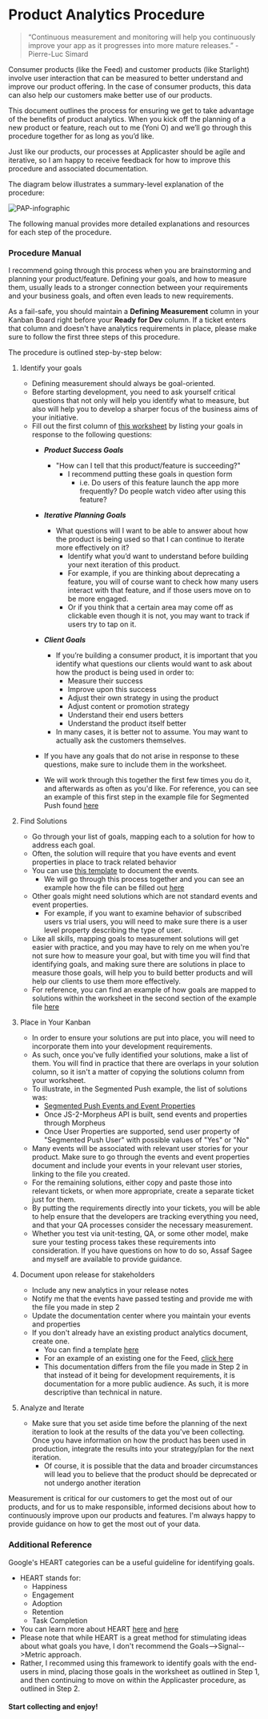 # Product Analytics Procedure

> “Continuous measurement and monitoring will help you continuously improve your app as it progresses into more mature releases.” - Pierre-Luc Simard

Consumer products (like the Feed) and customer products (like Starlight) involve user interaction that can be measured to better understand and improve our product offering. In the case of consumer products, this data can also help our customers make better use of our products.

This document outlines the process for ensuring we get to take advantage of the benefits of product analytics. When you kick off the planning of a new product or feature, reach out to me (Yoni O) and we’ll go through this procedure together for as long as you’d like.

Just like our products, our processes at Applicaster should be agile and iterative, so I am happy to receive feedback for how to improve this procedure and associated documentation. 

The diagram below illustrates a summary-level explanation of the procedure:

![PAP-infographic](./PAP-infographic.png)

The following manual provides more detailed explanations and resources for each step of the procedure.

### Procedure Manual

I recommend going through this process when you are brainstorming and planning your product/feature. Defining your goals, and how to measure them, usually leads to a stronger connection between your requirements and your business goals, and often even leads to new requirements. 

As a fail-safe, you should maintain a **Defining Measurement** column in your Kanban Board right before your **Ready for Dev** column. If a ticket enters that column and doesn't have analytics requirements in place, please make sure to follow the first three steps of this procedure. 

The procedure is outlined step-by-step below:

1. Identify your goals
    * Defining measurement should always be goal-oriented.
    * Before starting development, you need to ask yourself critical questions that not only will help you identify what to measure, but also will help you to develop a sharper focus of the business aims of your initiative.
    * Fill out the first column of [this worksheet](https://docs.google.com/a/applicaster.com/spreadsheets/d/117p3q_W3yzZrTfeHViEYGhx_FUkeidoHUNJRN5MILpM/edit?usp=sharing) by listing your goals in response to the following questions:
        * ***Product Success Goals***
            * "How can I tell that this product/feature is succeeding?"
                *   I recommend putting these goals in question form 
                    *   i.e. Do users of this feature launch the app more frequently? Do people watch video after using this feature? 
            
        * ***Iterative Planning Goals***
            * What questions will I want to be able to answer about how the product is being used so that I can continue to iterate more effectively on it?
                * Identify what you’d want to understand before building your next iteration of this product.
                * For example, if you are thinking about deprecating a feature, you will of course want to check how many users interact with that feature, and if those users move on to be more engaged. 
                * Or if you think that a certain area may come off as clickable even though it is not, you may want to track if users try to tap on it.
        * ***Client Goals***
            * If you’re building a consumer product, it is important that you identify what questions our clients would want to ask about how the product is being used in order to:
                * Measure their success
                * Improve upon this success
                * Adjust their own strategy in using the product
                * Adjust content or promotion strategy
                * Understand their end users betters
                * Understand the product itself better
            * In many cases, it is better not to assume. You may want to actually ask the customers themselves.
        * If you have any goals that do not arise in response to these questions, make sure to include them in the worksheet.
        * We will work through this together the first few times you do it, and afterwards as often as you'd like. For reference, you can see an example of this first step in the example file for Segmented Push found [here](https://docs.google.com/a/applicaster.com/spreadsheets/d/1uco0_oEBIU2SklnjtibaD--yTt2fjF10XpYbzM9hXI8/edit?usp=sharing)

2. Find Solutions
    * Go through your list of goals, mapping each to a solution for how to address each goal. 
    * Often, the solution will require that you have events and event properties in place to track related behavior
    * You can use [this template](https://docs.google.com/a/applicaster.com/spreadsheets/d/1lFJC3-LLSrdQTW1rv0uN6C0KzdiAMy5mOr2jirNQPQg/edit?usp=sharing) to document the events.
        *  We will go through this process together and you can see an example how the file can be filled out [here](https://docs.google.com/a/applicaster.com/spreadsheets/d/18spieHHZYJDEN9LCxXlBiHCmd4SzpqhQ3ZIJNvwzJAA/edit?usp=sharing)
    *  Other goals might need solutions which are not standard events and event properties. 
        *  For example, if you want to examine behavior of subscribed users vs trial users, you will need to make sure there is a user level property describing the type of user.
    *  Like all skills, mapping goals to measurement solutions will get easier with practice, and you may have to rely on me when you're not sure how to measure your goal, but with time you will find that identifying goals, and making sure there are solutions in place to measure those goals, will help you to build better products and will help our clients to use them more effectively. 
    *  For reference, you can find an example of how goals are mapped to solutions within the worksheet in the second section of the example file [here](https://docs.google.com/a/applicaster.com/spreadsheets/d/1btYTCuFJz-X9uj4Gsqbk4f0hu4l4SUVGL2_1S8gg10I/edit?usp=sharing)
3. Place in Your Kanban
    * In order to ensure your solutions are put into place, you will need to incorporate them into your development requirements.
    * As such, once you've fully identified your solutions, make a list of them. You will find in practice that there are overlaps in your solution column, so it isn't a matter of copying the solutions column from your worksheet.
    * To illustrate, in the Segmented Push example, the list of solutions was:
        * [Segmented Push Events and Event Properties](https://docs.google.com/a/applicaster.com/spreadsheets/d/18spieHHZYJDEN9LCxXlBiHCmd4SzpqhQ3ZIJNvwzJAA/edit?usp=sharing)
        * Once JS-2-Morpheus API is built, send events and properties through Morpheus
        * Once User Properties are supported, send user property of "Segmented Push User" with possible values of "Yes" or "No"
    * Many events will be associated with relevant user stories for your product. Make sure to go through the events and event properties document and include your events in your relevant user stories, linking to the file you created.
    * For the remaining solutions, either copy and paste those into relevant tickets, or when more appropriate, create a separate ticket just for them.
    * By putting the requirements directly into your tickets, you will be able to help ensure that the developers are tracking everything you need, and that your QA processes consider the necessary measurement.
    * Whether you test via unit-testing, QA, or some other model, make sure your testing process takes these requirements into consideration. If you have questions on how to do so, Assaf Sagee and myself are available to provide guidance.
4.  Document upon release for stakeholders
    * Include any new analytics in your release notes
    * Notify me that the events have passed testing and provide me with the file you made in step 2
    *  Update the documentation center where you maintain your events and properties
     * If you don't already have an existing product analytics document, create one.
        * You can find a template [here](https://drive.google.com/a/applicaster.com/file/d/0By6c4nYJWWA0TXpTVnNYeGtnSnM/view?usp=sharing)
        * For an example of an existing one for the Feed, [click here](http://developer.applicaster.com/docs/public/feed-analytics)
        * This documentation differs from the file you made in Step 2 in that instead of it being for development requirements, it is documentation for a more public audience. As such, it is more descriptive than technical in nature.
5. Analyze and Iterate
    * Make sure that you set aside time before the planning of the next iteration to look at the results of the data you've been collecting. Once you have information on how the product has been used in production, integrate the results into your strategy/plan for the next iteration. 
        * Of course, it is possible that the data and broader circumstances will lead you to believe that the product should be deprecated or not undergo another iteration

Measurement is critical for our customers to get the most out of our products, and for us to make responsible, informed decisions about how to continuously improve upon our products and features. I'm always happy to provide guidance on how to get the most out of your data.

### Additional Reference

Google's HEART categories can be a useful guideline for identifying goals.
  *   HEART stands for:
        * Happiness
        * Engagement
        * Adoption
        * Retention
        * Task Completion
* You can learn more about HEART [here](https://library.gv.com/how-to-choose-the-right-ux-metrics-for-your-product-5f46359ab5be#.lwpjv7nbl) and [here](http://www.dtelepathy.com/ux-metrics/#intro)
 * Please note that while HEART is a great method for stimulating ideas about what goals you have, I don't recommend the Goals-->Signal-->Metric approach. 
 * Rather, I recommed using this framework to identify goals with the end-users in mind, placing those goals in the worksheet as outlined in Step 1, and then continuing to move on within the Applicaster procedure, as outlined in Step 2.

#### Start collecting and enjoy!